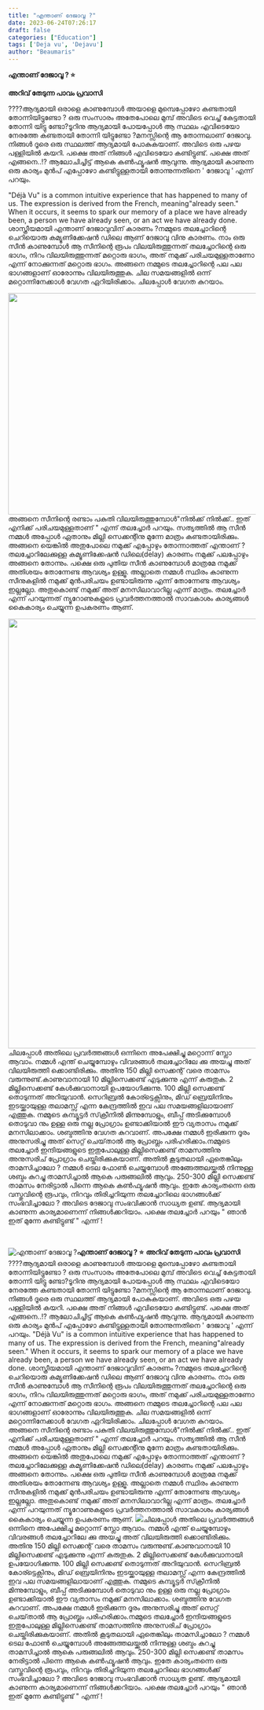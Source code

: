 ```yaml
---
title: "എന്താണ് ദേജാവൂ ?"
date: 2023-06-24T07:26:17
draft: false
categories: ["Education"]
tags: ['Deja vu', 'Dejavu']
author: "Beaumaris"
---
```


<strong>എന്താണ് ദേജാവൂ ? ⭐</strong>

<strong>അറിവ് തേടുന്ന പാവം പ്രവാസി</strong>

????ആദ്യമായി ഒരാളെ കാണുമ്പോൾ അയാളെ മുമ്പെപ്പോഴോ കണ്ടതായി തോന്നിയിട്ടുണ്ടോ ? ഒരു സംസാരം അതേപോലെ മുമ്പ് അവിടെ വെച്ച് കേട്ടതായി തോന്നി യിട്ടു ണ്ടോ?ടൂറിനു ആദ്യമായി പോയപ്പോൾ ആ സ്ഥലം എവിടെയോ നേരത്തേ കണ്ടതായി തോന്നി യിട്ടുണ്ടോ ?മനസ്സിന്റെ ആ തോന്നലാണ് ദേജാവു. നിങ്ങൾ ദൂരെ ഒരു സ്ഥലത്ത് ആദ്യമായി പോകുകയാണ്. അവിടെ ഒരു പഴയ പള്ളിയിൽ കയറി. പക്ഷെ അത് നിങ്ങൾ എവിടെയോ കണ്ടിട്ടുണ്ട്. പക്ഷെ അത് എങ്ങനെ..!? ആലോചിച്ചിട്ട് ആകെ കൺഫ്യൂഷൻ ആവുന്നു. ആദ്യമായി കാണുന്ന ഒരു കാര്യം മുൻപ് എപ്പോഴോ കണ്ടിട്ടുള്ളതായി തോന്നുന്നതിനെ ' ദേജാവു ' എന്ന് പറയും.

"Déjà Vu" is a common intuitive experience that has happened to many of us. The expression is derived from the French, meaning"already seen." When it occurs, it seems to spark our memory of a place we have already been, a person we have already seen, or an act we have already done.
ശാസ്ത്രീയമായി എന്താണ് ദേജാവുവിന് കാരണം ?നമ്മുടെ തലച്ചോറിന്റെ ചെറിയൊരു കമ്യൂണിക്കേഷൻ ഡിലെ ആണ് ദേജാവു വിനു കാരണം. നാം ഒരു സീൻ കാണുമ്പോൾ ആ സീനിന്റെ രൂപം വിലയിരുത്തുന്നത് തലച്ചോറിന്റെ ഒരു ഭാഗം, നിറം വിലയിരുത്തുന്നത് മറ്റൊരു ഭാഗം, അത് നമുക്ക് പരിചയമുള്ളതാണോ എന്ന് നോക്കുന്നത് മറ്റൊരു ഭാഗം. അങ്ങനെ നമ്മുടെ തലച്ചോറിന്റെ പല പല ഭാഗങ്ങളാണ് ഓരോന്നും വിലയിരുത്തുക. ചില സമയങ്ങളിൽ ഒന്ന് മറ്റൊന്നിനേക്കാൾ വേഗത ഏറിയിരിക്കാം. ചിലപ്പോൾ വേഗത കുറയാം.

<a href="https://cdn.boolokam.com/articles/2023/06/DQQDFFF-2.jpg"><img class="size-full wp-image-400757 aligncenter" src="https://cdn.boolokam.com/articles/2023/06/DQQDFFF-2.jpg" alt="" width="720" height="451" /></a>അങ്ങനെ സീനിന്റെ രണ്ടാം പകുതി വിലയിരുത്തുമ്പോൾ"നിൽക്ക് നിൽക്ക്.. ഇത് എനിക്ക് പരിചയമുള്ളതാണ് " എന്ന് തലച്ചോർ പറയും. സത്യത്തിൽ ആ സീൻ നമ്മൾ അപ്പോൾ ഏതാനും മില്ലി സെക്കന്റിനു മുന്നേ മാത്രം കണ്ടതായിരിക്കും. അങ്ങനെ യെങ്കിൽ അതുപോലെ നമുക്ക് എപ്പോഴും തോന്നാത്തത് എന്താണ് ?തലച്ചോറിലേക്കുള്ള കമ്യൂണിക്കേഷൻ ഡിലെ(delay) കാരണം നമുക്ക് പലപ്പോഴും അങ്ങനെ തോന്നും. പക്ഷെ ഒരു പുതിയ സീൻ കാണുമ്പോൾ മാത്രമേ നമുക്ക് അതിശയം തോന്നേണ്ട ആവശ്യം ഉള്ളൂ. അല്ലാതെ നമ്മൾ സ്ഥിരം കാണുന്ന സീനുകളിൽ നമുക്ക് മുൻപരിചയം ഉണ്ടായിരുന്നു എന്ന് തോന്നേണ്ട ആവശ്യം ഇല്ലല്ലോ. അതുകൊണ്ട് നമുക്ക് അത് മനസിലാവാറില്ല എന്ന് മാത്രം.
തലച്ചോർ എന്ന് പറയുന്നത് ന്യൂറോണുകളുടെ പ്രവർത്തനത്താൽ സാവകാശം കാര്യങ്ങൾ കൈകാര്യം ചെയ്യുന്ന ഉപകരണം ആണ്.

<a href="https://cdn.boolokam.com/articles/2023/06/FWWFM.jpg"><img class=" wp-image-400758 aligncenter" src="https://cdn.boolokam.com/articles/2023/06/FWWFM.jpg" alt="" width="838" height="875" /></a>ചിലപ്പോൾ അതിലെ പ്രവർത്തങ്ങൾ ഒന്നിനെ അപേക്ഷിച്ചു മറ്റൊന്ന് സ്ലോ ആവാം. നമ്മൾ എന്ത് ചെയ്യുമ്പോഴും വിവരങ്ങൾ തലച്ചോറിലേ ക്കു അയച്ചു അത് വിലയിരുത്തി ക്കൊണ്ടിരിക്കും. അതിനു 150 മില്ലി സെക്കന്റ് വരെ താമസം വരുന്നുണ്ട്.കാണുവാനായി 10 മില്ലിസെക്കണ്ട് എടുക്കുന്നു എന്ന് കരുതുക. 2 മില്ലിസെക്കണ്ട് കേൾക്കുവാനായി ഉപയോഗിക്കുന്നു. 100 മില്ലി സെക്കണ്ട് തൊടുന്നത് അറിയുവാൻ. സെറിബ്രൽ കോര്ട്ടെക്സിനും, മിഡ് ബ്രെയിനിനും ഇടയ്ക്കായുള്ള തലാമസ്സ്‌ എന്ന കേന്ദ്രത്തിൽ ഇവ പല സമയങ്ങളിലായാണ് എത്തുക. നമ്മുടെ കമ്പ്യൂട്ടർ സ്‌ക്രീനിൽ മിന്നുമ്പോളും, ബീപ്പ് അടിക്കുമ്പോൾ തൊടുവാ നും ഉള്ള ഒരു നല്ല പ്രോഗ്രാം ഉണ്ടാക്കിയാൽ ഈ വ്യതാസം നമുക്ക് മനസിലാക്കാം. ശബ്ദത്തിനു വേഗത കുറവാണ്. അപക്ഷേ നമ്മൾ ഇരിക്കുന്ന ദൂരം അനുസരിച്ചു അത് സെറ്റ് ചെയ്‌താൽ ആ പ്രോബ്ലം പരിഹരിക്കാം.നമ്മുടെ തലച്ചോർ ഇന്ദിയങ്ങളുടെ ഇതുപോലുള്ള മില്ലിസെക്കണ്ട് താമസത്തിനു അനുസരിച് പ്രോഗ്രാം ചെയ്തിരിക്കുകയാണ്. അതിൽ കൂടുതലായി ഏതെങ്കിലും താമസിച്ചാലോ ? നമ്മൾ ടെല ഫോൺ ചെയ്യുമ്പോൾ അങ്ങേത്തലയ്ക്കൽ നിന്നുള്ള ശബ്ദം കുറച്ചു താമസിച്ചാൽ ആകെ പരുങ്ങലിൽ ആവും. 250-300 മില്ലി സെക്കണ്ട് താമസം നേരിട്ടാൽ പിന്നെ ആകെ കൺഫ്യൂഷൻ ആവും. ഇതേ കാര്യംതന്നെ ഒരു വസ്തുവിന്റെ രൂപവും, നിറവും തിരിച്ചറിയുന്ന തലച്ചോറിലെ ഭാഗങ്ങൾക്ക് സംഭവിച്ചാലോ ? അവിടെ ദേജാവു സംഭവിക്കാൻ സാധ്യത ഉണ്ട്. ആദ്യമായി കാണുന്ന കാര്യമാണെന്ന് നിങ്ങൾക്കറിയാം. പക്ഷെ തലച്ചോർ പറയും " ഞാൻ ഇത് മുന്നേ കണ്ടിട്ടുണ്ട് " എന്ന് !

&nbsp;


![എന്താണ് ദേജാവൂ ?](https://cdn.boolokam.com/articles/2023/06/DQQDFFF-2.jpg)**എന്താണ് ദേജാവൂ ? ⭐** **അറിവ് തേടുന്ന പാവം പ്രവാസി** ????ആദ്യമായി ഒരാളെ കാണുമ്പോൾ അയാളെ മുമ്പെപ്പോഴോ കണ്ടതായി തോന്നിയിട്ടുണ്ടോ ? ഒരു സംസാരം അതേപോലെ മുമ്പ് അവിടെ വെച്ച് കേട്ടതായി തോന്നി യിട്ടു ണ്ടോ?ടൂറിനു ആദ്യമായി പോയപ്പോൾ ആ സ്ഥലം എവിടെയോ നേരത്തേ കണ്ടതായി തോന്നി യിട്ടുണ്ടോ ?മനസ്സിന്റെ ആ തോന്നലാണ് ദേജാവു. നിങ്ങൾ ദൂരെ ഒരു സ്ഥലത്ത് ആദ്യമായി പോകുകയാണ്. അവിടെ ഒരു പഴയ പള്ളിയിൽ കയറി. പക്ഷെ അത് നിങ്ങൾ എവിടെയോ കണ്ടിട്ടുണ്ട്. പക്ഷെ അത് എങ്ങനെ..!? ആലോചിച്ചിട്ട് ആകെ കൺഫ്യൂഷൻ ആവുന്നു. ആദ്യമായി കാണുന്ന ഒരു കാര്യം മുൻപ് എപ്പോഴോ കണ്ടിട്ടുള്ളതായി തോന്നുന്നതിനെ ' ദേജാവു ' എന്ന് പറയും. "Déjà Vu" is a common intuitive experience that has happened to many of us. The expression is derived from the French, meaning"already seen." When it occurs, it seems to spark our memory of a place we have already been, a person we have already seen, or an act we have already done. ശാസ്ത്രീയമായി എന്താണ് ദേജാവുവിന് കാരണം ?നമ്മുടെ തലച്ചോറിന്റെ ചെറിയൊരു കമ്യൂണിക്കേഷൻ ഡിലെ ആണ് ദേജാവു വിനു കാരണം. നാം ഒരു സീൻ കാണുമ്പോൾ ആ സീനിന്റെ രൂപം വിലയിരുത്തുന്നത് തലച്ചോറിന്റെ ഒരു ഭാഗം, നിറം വിലയിരുത്തുന്നത് മറ്റൊരു ഭാഗം, അത് നമുക്ക് പരിചയമുള്ളതാണോ എന്ന് നോക്കുന്നത് മറ്റൊരു ഭാഗം. അങ്ങനെ നമ്മുടെ തലച്ചോറിന്റെ പല പല ഭാഗങ്ങളാണ് ഓരോന്നും വിലയിരുത്തുക. ചില സമയങ്ങളിൽ ഒന്ന് മറ്റൊന്നിനേക്കാൾ വേഗത ഏറിയിരിക്കാം. ചിലപ്പോൾ വേഗത കുറയാം. [](https://cdn.boolokam.com/articles/2023/06/DQQDFFF-2.jpg)അങ്ങനെ സീനിന്റെ രണ്ടാം പകുതി വിലയിരുത്തുമ്പോൾ"നിൽക്ക് നിൽക്ക്.. ഇത് എനിക്ക് പരിചയമുള്ളതാണ് " എന്ന് തലച്ചോർ പറയും. സത്യത്തിൽ ആ സീൻ നമ്മൾ അപ്പോൾ ഏതാനും മില്ലി സെക്കന്റിനു മുന്നേ മാത്രം കണ്ടതായിരിക്കും. അങ്ങനെ യെങ്കിൽ അതുപോലെ നമുക്ക് എപ്പോഴും തോന്നാത്തത് എന്താണ് ?തലച്ചോറിലേക്കുള്ള കമ്യൂണിക്കേഷൻ ഡിലെ(delay) കാരണം നമുക്ക് പലപ്പോഴും അങ്ങനെ തോന്നും. പക്ഷെ ഒരു പുതിയ സീൻ കാണുമ്പോൾ മാത്രമേ നമുക്ക് അതിശയം തോന്നേണ്ട ആവശ്യം ഉള്ളൂ. അല്ലാതെ നമ്മൾ സ്ഥിരം കാണുന്ന സീനുകളിൽ നമുക്ക് മുൻപരിചയം ഉണ്ടായിരുന്നു എന്ന് തോന്നേണ്ട ആവശ്യം ഇല്ലല്ലോ. അതുകൊണ്ട് നമുക്ക് അത് മനസിലാവാറില്ല എന്ന് മാത്രം. തലച്ചോർ എന്ന് പറയുന്നത് ന്യൂറോണുകളുടെ പ്രവർത്തനത്താൽ സാവകാശം കാര്യങ്ങൾ കൈകാര്യം ചെയ്യുന്ന ഉപകരണം ആണ്. [![](https://cdn.boolokam.com/articles/2023/06/FWWFM.jpg)](https://cdn.boolokam.com/articles/2023/06/FWWFM.jpg)ചിലപ്പോൾ അതിലെ പ്രവർത്തങ്ങൾ ഒന്നിനെ അപേക്ഷിച്ചു മറ്റൊന്ന് സ്ലോ ആവാം. നമ്മൾ എന്ത് ചെയ്യുമ്പോഴും വിവരങ്ങൾ തലച്ചോറിലേ ക്കു അയച്ചു അത് വിലയിരുത്തി ക്കൊണ്ടിരിക്കും. അതിനു 150 മില്ലി സെക്കന്റ് വരെ താമസം വരുന്നുണ്ട്.കാണുവാനായി 10 മില്ലിസെക്കണ്ട് എടുക്കുന്നു എന്ന് കരുതുക. 2 മില്ലിസെക്കണ്ട് കേൾക്കുവാനായി ഉപയോഗിക്കുന്നു. 100 മില്ലി സെക്കണ്ട് തൊടുന്നത് അറിയുവാൻ. സെറിബ്രൽ കോര്ട്ടെക്സിനും, മിഡ് ബ്രെയിനിനും ഇടയ്ക്കായുള്ള തലാമസ്സ്‌ എന്ന കേന്ദ്രത്തിൽ ഇവ പല സമയങ്ങളിലായാണ് എത്തുക. നമ്മുടെ കമ്പ്യൂട്ടർ സ്‌ക്രീനിൽ മിന്നുമ്പോളും, ബീപ്പ് അടിക്കുമ്പോൾ തൊടുവാ നും ഉള്ള ഒരു നല്ല പ്രോഗ്രാം ഉണ്ടാക്കിയാൽ ഈ വ്യതാസം നമുക്ക് മനസിലാക്കാം. ശബ്ദത്തിനു വേഗത കുറവാണ്. അപക്ഷേ നമ്മൾ ഇരിക്കുന്ന ദൂരം അനുസരിച്ചു അത് സെറ്റ് ചെയ്‌താൽ ആ പ്രോബ്ലം പരിഹരിക്കാം.നമ്മുടെ തലച്ചോർ ഇന്ദിയങ്ങളുടെ ഇതുപോലുള്ള മില്ലിസെക്കണ്ട് താമസത്തിനു അനുസരിച് പ്രോഗ്രാം ചെയ്തിരിക്കുകയാണ്. അതിൽ കൂടുതലായി ഏതെങ്കിലും താമസിച്ചാലോ ? നമ്മൾ ടെല ഫോൺ ചെയ്യുമ്പോൾ അങ്ങേത്തലയ്ക്കൽ നിന്നുള്ള ശബ്ദം കുറച്ചു താമസിച്ചാൽ ആകെ പരുങ്ങലിൽ ആവും. 250-300 മില്ലി സെക്കണ്ട് താമസം നേരിട്ടാൽ പിന്നെ ആകെ കൺഫ്യൂഷൻ ആവും. ഇതേ കാര്യംതന്നെ ഒരു വസ്തുവിന്റെ രൂപവും, നിറവും തിരിച്ചറിയുന്ന തലച്ചോറിലെ ഭാഗങ്ങൾക്ക് സംഭവിച്ചാലോ ? അവിടെ ദേജാവു സംഭവിക്കാൻ സാധ്യത ഉണ്ട്. ആദ്യമായി കാണുന്ന കാര്യമാണെന്ന് നിങ്ങൾക്കറിയാം. പക്ഷെ തലച്ചോർ പറയും " ഞാൻ ഇത് മുന്നേ കണ്ടിട്ടുണ്ട് " എന്ന് ! 
